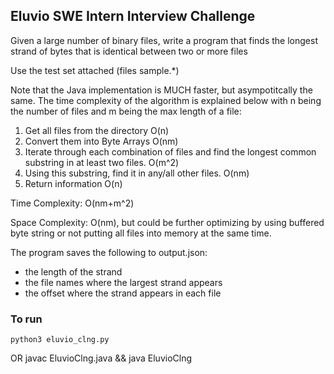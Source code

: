 ## Eluvio SWE Intern Interview Challenge

Given a large number of binary files, write a program that finds the 
longest strand of bytes that is identical between two or more files 

Use the test set attached (files sample.*) 

Note that the Java implementation is MUCH faster, but asympotitcally the same. 
The time complexity of the algorithm is explained below with n being the number of files and m being the max length of a file:

1. Get all files from the directory O(n)
2. Convert them into Byte Arrays O(nm)
3. Iterate through each combination of files and find the longest common substring in at least two files. O(m^2)
4. Using this substring, find it in any/all other files. O(nm)
5. Return information O(n)

Time Complexity: O(nm+m^2)

Space Complexity: O(nm), but could be further optimizing by using buffered byte string or not putting all files into memory at the same time. 

The program saves the following to output.json: 
- the length of the strand 
- the file names where the largest strand appears 
- the offset where the strand appears in each file 

### To run
    python3 eluvio_clng.py
OR
    javac EluvioClng.java && java EluvioClng
